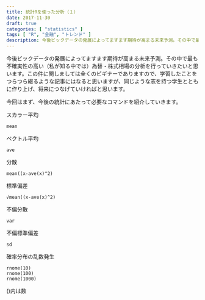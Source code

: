 ```yaml
---
title: 統計Rを使った分析（１）
date: 2017-11-30
draft: true
categories: [ "statistics" ]
tags: [ "R", "金融", "トレンド" ]
description: 今後ビックデータの発展によってますます期待が高まる未来予測。その中で最も不確実性の高い（私が知る中では）為替・株式相場の分析を行っていきたいと思います。この件に関しましては全くのビギナーでありますので、学習したことをつらつら綴るような記事にはなると思いますが、同じような志を持つ学生とともに作り上げ、将来につなげていければと思います。
---
```


今後ビックデータの発展によってますます期待が高まる未来予測。その中で最も不確実性の高い（私が知る中では）為替・株式相場の分析を行っていきたいと思います。この件に関しましては全くのビギナーでありますので、学習したことをつらつら綴るような記事にはなると思いますが、同じような志を持つ学生とともに作り上げ、将来につなげていければと思います。

今回はまず、今後の統計にあたって必要なコマンドを紹介していきます。


スカラー平均

    mean

ベクトル平均

    ave

分散

    mean((x-ave(x)^2)

標準偏差

    √mean((x-ave(x)^2)

不偏分散    

    var

不偏標準偏差

    sd

確率分布の乱数発生

    rnome(10)
    rnome(100)
    rnome(1000)

()内は数